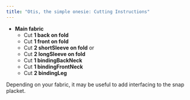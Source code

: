 ```yaml
---
title: "Otis, the simple onesie: Cutting Instructions"
---
```


- **Main fabric**
  - Cut **1 back on fold**
  - Cut **1 front on fold**
  - Cut **2 shortSleeve on fold**
  or
  - Cut **2 longSleeve on fold**
  - Cut **1 bindingBackNeck**
  - Cut **1 bindingFrontNeck**
  - Cut **2 bindingLeg**

<Note>

Depending on your fabric, it may be useful to add interfacing to the snap placket. 

</Note>
